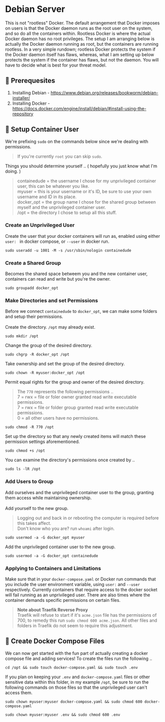 # Debian Server
This is not "rootless" Docker. The default arrangement that Docker imposes on users is that the Docker daemon runs as the root user on the system, and so do all the containers within. Rootless Docker is where the actual Docker daemon has no root privileges. The setup I am arranging below is actually the Docker daemon running as root, but the containers are running rootless. In a very simple rundown; rootless Docker protects the system if the Docker daemon itself has flaws, whereas, what I am setting up below protects the system if the container has flaws, but not the daemon. You will have to decide what is best for your threat model.
## 📜 Prerequesites
1. Installing Debian - https://www.debian.org/releases/bookworm/debian-installer/
2. Installing Docker - https://docs.docker.com/engine/install/debian/#install-using-the-repository

## 👤 Setup Container User
We're prefixing `sudo` on the commands below since we're dealing with permissions.
> If you're currently `root` you can skip `sudo`.

Things you should determine yourself .. ( hopefully you just know what I'm doing. )
> containedude = the username I chose for my unprivileged container user, this can be whatever you like.<br>
> myuser = this is your username or it's ID, be sure to use your own username and ID in its place.<br>
> docker_opt = the group name I chose for the shared group between myself and the unprivileged container user.<br>
> /opt = the directory I chose to setup all this stuff.<br>

### Create an Unprivileged User
Create the user that your docker containers will run as, enabled using either `user: ` in docker compose, or `--user` in docker run.
```
sudo useradd -u 1001 -M -s /usr/sbin/nologin containedude
```

### Create a Shared Group
Becomes the shared space betweem you and the new container user, containers can read and write but you're the owner.
```
sudo groupadd docker_opt
```

### Make Directories and set Permissions
Before we connect `containedude` to `docker_opt`, we can make some folders and setup their permissions.<br><br>
Create the directory. `/opt` may already exist.
```
sudo mkdir /opt
```
Change the group of the desired directory.
```
sudo chgrp -R docker_opt /opt
```
Take ownership and set the group of the desired directory.
```
sudo chown -R myuser:docker_opt /opt
```
Permit equal rights for the group and owner of the desired directory.
> The `770` represents the following permissions ..
> <br>7 = rwx = file or foler owner granted read write executable permissions.
> <br>7 = rwx = file or folder group granted read write executable permissions.
> <br>0 = all other users have no permissions.
```
sudo chmod -R 770 /opt
```
Set up the directory so that any newly created items will match these permission settings aforementioned.
```
sudo chmod +s /opt
```
You can examine the directory's permissions once created by ..
```
sudo ls -lR /opt
```

### Add Users to Group
Add ourselves and the unprivileged container user to the group, granting them access while maintaining ownership.<br><br>
Add yourself to the new group.
> Logging out and back in or rebooting the computer is required before this takes affect.
> <br> Don't know who you are? run `whoami` after login.
```
sudo usermod -a -G docker_opt myuser
```
Add the unprivileged container user to the new group.
```
sudo usermod -a -G docker_opt containedude
```

### Applying to Containers and Limitations
Make sure that in your `docker-compose.yaml` or Docker run commands that you include the user environment variable, using `user:` and `--user` respectively. Currently containers that require access to the docker socket will fail running as an unprivileged user. There are also times where the container demands specific permissions on certain files.
> **Note about Traefik Reverse Proxy**<br>
> Traefik will refuse to start if it's `acme.json` file has the permissions of 700, to remedy this run `sudo chmod 600 acme.json`. All other files and folders in Traefik do not seem to require this adjustment.

## 📃 Create Docker Compose Files
We can now get started with the fun part of actually creating a docker compose file and adding services! To create the files run the following ..
```
cd /opt && sudo touch docker-compose.yaml && sudo touch .env
```
If you plan on keeping your `.env` and `docker-compose.yaml` files or other sensitive data within this folder, in my example `/opt`, be sure to run the following commands on those files so that the unprivileged user can't access them.
```
sudo chown myuser:myuser docker-compose.yaml && sudo chmod 600 docker-compose.yaml
```
```
sudo chown myuser:myuser .env && sudo chmod 600 .env
```
